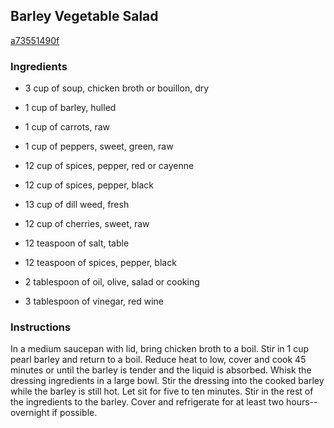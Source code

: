 ## Barley Vegetable Salad

[a73551490f](http://www.food.com/recipe/barley-vegetable-salad-105459)

### Ingredients

 - 3 cup of soup, chicken broth or bouillon, dry

 - 1 cup of barley, hulled

 - 1 cup of carrots, raw

 - 1 cup of peppers, sweet, green, raw

 - 12 cup of spices, pepper, red or cayenne

 - 12 cup of spices, pepper, black

 - 13 cup of dill weed, fresh

 - 12 cup of cherries, sweet, raw

 - 12 teaspoon of salt, table

 - 12 teaspoon of spices, pepper, black

 - 2 tablespoon of oil, olive, salad or cooking

 - 3 tablespoon of vinegar, red wine

### Instructions

In a medium saucepan with lid, bring chicken broth to a boil. Stir in 1 cup pearl barley and return to a boil. Reduce heat to low, cover and cook 45 minutes or until the barley is tender and the liquid is absorbed. Whisk the dressing ingredients in a large bowl. Stir the dressing into the cooked barley while the barley is still hot. Let sit for five to ten minutes. Stir in the rest of the ingredients to the barley. Cover and refrigerate for at least two hours-- overnight if possible.